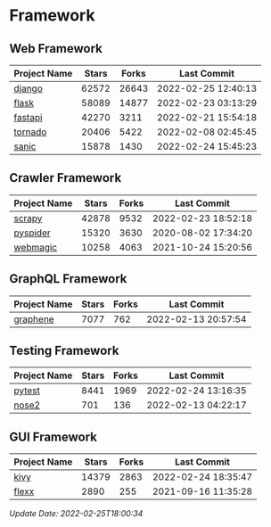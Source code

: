 # Framework

## Web Framework
| Project Name | Stars | Forks | Last Commit |
| ------------ | ----- | ----- | ----------- |
| [django](https://github.com/django/django) | 62572 | 26643 | 2022-02-25 12:40:13 |
| [flask](https://github.com/pallets/flask) | 58089 | 14877 | 2022-02-23 03:13:29 |
| [fastapi](https://github.com/tiangolo/fastapi) | 42270 | 3211 | 2022-02-21 15:54:18 |
| [tornado](https://github.com/tornadoweb/tornado) | 20406 | 5422 | 2022-02-08 02:45:45 |
| [sanic](https://github.com/sanic-org/sanic) | 15878 | 1430 | 2022-02-24 15:45:23 |

## Crawler Framework
| Project Name | Stars | Forks | Last Commit |
| ------------ | ----- | ----- | ----------- |
| [scrapy](https://github.com/scrapy/scrapy) | 42878 | 9532 | 2022-02-23 18:52:18 |
| [pyspider](https://github.com/binux/pyspider) | 15320 | 3630 | 2020-08-02 17:34:20 |
| [webmagic](https://github.com/code4craft/webmagic) | 10258 | 4063 | 2021-10-24 15:20:56 |

## GraphQL Framework
| Project Name | Stars | Forks | Last Commit |
| ------------ | ----- | ----- | ----------- |
| [graphene](https://github.com/graphql-python/graphene) | 7077 | 762 | 2022-02-13 20:57:54 |

## Testing Framework
| Project Name | Stars | Forks | Last Commit |
| ------------ | ----- | ----- | ----------- |
| [pytest](https://github.com/pytest-dev/pytest) | 8441 | 1969 | 2022-02-24 13:16:35 |
| [nose2](https://github.com/nose-devs/nose2) | 701 | 136 | 2022-02-13 04:22:17 |

## GUI Framework
| Project Name | Stars | Forks | Last Commit |
| ------------ | ----- | ----- | ----------- |
| [kivy](https://github.com/kivy/kivy) | 14379 | 2863 | 2022-02-24 18:35:47 |
| [flexx](https://github.com/flexxui/flexx) | 2890 | 255 | 2021-09-16 11:35:28 |

*Update Date: 2022-02-25T18:00:34*
